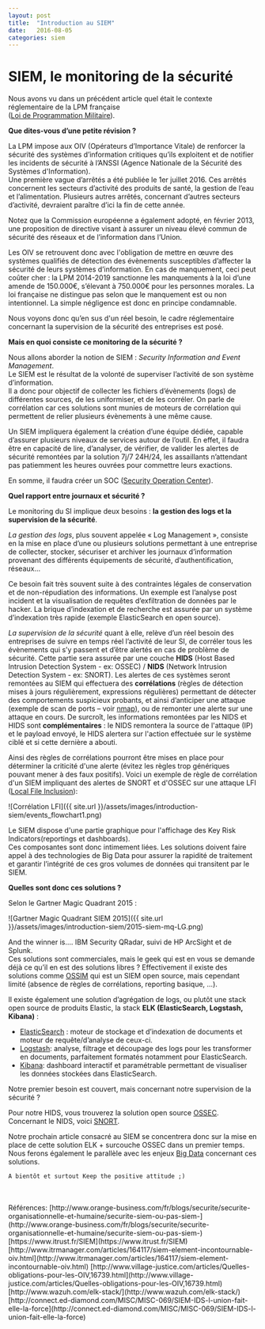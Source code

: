 ```yaml
---
layout: post
title:  "Introduction au SIEM"
date:   2016-08-05
categories: siem
---
```

SIEM, le monitoring de la sécurité
===================
Nous avons vu dans un précédent article quel était le contexte réglementaire de la LPM française  
([Loi de Programmation Militaire](https://lepicte.github.io/general/introduction/2016/07/31/introduction-cybersecurite.html "https://lepicte.github.io/general/introduction/2016/07/31/introduction-cybersecurite.html")).  

**Que dites-vous d’une petite révision ?**  

La LPM impose aux OIV (Opérateurs d’Importance Vitale) de renforcer la sécurité des systèmes d’information critiques qu’ils exploitent et de notifier les incidents de sécurité à l’ANSSI (Agence Nationale de la Sécurité des Systèmes d'Information).  
Une première vague d’arrêtés a été publiée le 1er juillet 2016. Ces arrêtés concernent les secteurs d’activité des produits de santé, la gestion de l’eau et l’alimentation. Plusieurs autres arrêtés, concernant d’autres secteurs d’activité, devraient paraître d’ici la fin de cette année.  

Notez que la Commission européenne a également adopté, en février 2013, une proposition de directive visant à assurer un niveau élevé commun de sécurité des réseaux et de l’information dans l’Union.  
  
Les OIV se retrouvent donc avec l'obligation de mettre en œuvre des systèmes qualifiés de détection des évènements susceptibles d’affecter la sécurité de leurs systèmes d’information. En cas de manquement, ceci peut coûter cher : la LPM 2014-2019 sanctionne les manquements à la loi d’une amende de 150.000€, s’élevant à 750.000€ pour les personnes morales. La loi française ne distingue pas selon que le manquement est ou non intentionnel. La simple négligence est donc en principe condamnable.  

Nous voyons donc qu’en sus d'un réel besoin, le cadre réglementaire concernant la supervision de la sécurité des entreprises est posé.  

**Mais en quoi consiste ce monitoring de la sécurité ?**  

Nous allons aborder la notion de SIEM : *Security Information and Event Management*.  
Le SIEM est le résultat de la volonté de superviser l’activité de son système d’information.  
Il a donc pour objectif de collecter les fichiers d’évènements (logs) de différentes sources, de les uniformiser, et de les corréler. On parle de corrélation car ces solutions sont munies de moteurs de corrélation qui permettent de relier plusieurs évènements à une même cause.  

Un SIEM impliquera également la création d’une équipe dédiée, capable d’assurer plusieurs niveaux de services autour de l’outil. En effet, il faudra être en capacité de lire, d’analyser, de vérifier, de valider les alertes de sécurité remontées par la solution 7j/7 24H/24, les assaillants n’attendant pas patiemment les heures ouvrées pour commettre leurs exactions.  

En somme, il faudra créer un SOC ([Security Operation Center](https://fr.wikipedia.org/wiki/Security_Operations_Center "https://fr.wikipedia.org/wiki/Security_Operations_Center")).

**Quel rapport entre journaux et sécurité ?**  
 
Le monitoring du SI implique deux besoins : __la gestion des logs et la supervision de la sécurité__.  

*La gestion des logs*, plus souvent appelée « Log Management », consiste en la mise en place d’une ou plusieurs solutions permettant à une entreprise de
collecter, stocker, sécuriser et archiver les journaux d’information provenant des différents équipements de sécurité, d’authentification, réseaux...  

Ce besoin fait très souvent suite à des contraintes légales de conservation et de non-répudiation des informations. Un exemple est l’analyse post incident et la visualisation de requêtes d’exfiltration de données par le hacker. La brique d’indexation et de recherche est assurée par un système d’indexation très rapide (exemple ElasticSearch en open source).  

*La supervision de la sécurité* quant à elle, relève d’un réel besoin des entreprises de suivre en temps réel l’activité de leur SI, de corréler tous les évènements qui s’y passent et d’être alertés en cas de problème de sécurité. Cette partie sera assurée par une couche **HIDS** (Host Based Intrusion Detection System - ex: OSSEC) / **NIDS** (Network Intrusion Detection System - ex: SNORT). Les alertes de ces systèmes seront remontées au SIEM qui effectuera des **corrélations** (règles de détection mises à jours régulièrement, expressions régulières) permettant de détecter des comportements suspicieux probants, et ainsi d’anticiper une attaque (exemple de scan de ports – voir [nmap](https://nmap.org/book/man-port-scanning-techniques.html "https://nmap.org/book/man-port-scanning-techniques.html")), ou de remonter une alerte sur une attaque en cours.  De surcroît, les informations remontées par les NIDS et HIDS sont **complémentaires** : le NIDS remontera la source de l'attaque (IP) et le payload envoyé, le HIDS alertera sur l'action effectuée sur le système ciblé et si cette dernière a abouti.  
  
Ainsi des règles de corrélations pourront être mises en place pour déterminer la criticité d'une alerte (évitez les règles trop génériques pouvant mener à des faux positifs). Voici un exemple de règle de corrélation d'un SIEM impliquant des alertes de SNORT et d'OSSEC sur une attaque LFI ([Local File Inclusion](https://www.owasp.org/index.php/Testing_for_Local_File_Inclusion)):

![Corrélation LFI]({{ site.url }}/assets/images/introduction-siem/events_flowchart1.png)  
  
Le SIEM dispose d'une partie graphique pour l'affichage des Key Risk Indicators(reportings et dashboards).  
Ces composantes sont donc intimement liées. Les solutions doivent faire appel à des technologies de Big Data pour assurer la rapidité de traitement et garantir l’intégrité de ces gros volumes de données qui transitent par le SIEM. 
 
**Quelles sont donc ces solutions ?**  

Selon le Gartner Magic Quadrant 2015 :  

![Gartner Magic Quadrant SIEM 2015]({{ site.url }}/assets/images/introduction-siem/2015-siem-mq-LG.png)  


And the winner is…. IBM Security QRadar, suivi de HP ArcSight et de Splunk.  
Ces solutions sont commerciales, mais le geek qui est en vous se demande déjà ce qu’il en est des solutions libres ? Effectivement il existe des solutions comme [OSSIM](https://www.alienvault.com/products/ossim "https://www.alienvault.com/products/ossim") qui est un SIEM open source, mais cependant limité (absence de règles de corrélations, reporting basique, ...).  

Il existe également une solution d’agrégation de logs, ou plutôt une stack open source de produits Elastic, la stack **ELK (ElasticSearch, Logstash, Kibana)** :

 - [ElasticSearch](https://www.elastic.co/fr/products/elasticsearch "https://www.elastic.co/fr/products/elasticsearch") : moteur de stockage et d’indexation de documents et moteur de requête/d’analyse de ceux-ci.
 - [Logstash](https://www.elastic.co/products/logstash "https://www.elastic.co/products/logstash"): analyse, filtrage et découpage des logs pour les transformer en documents, parfaitement formatés notamment pour ElasticSearch.
 - [Kibana](https://www.elastic.co/products/kibana "https://www.elastic.co/products/kibana"): dashboard interactif et paramétrable permettant de visualiser les données stockées dans ElasticSearch.

Notre premier besoin est couvert, mais concernant notre supervision de la sécurité ?

Pour notre HIDS, vous trouverez la solution open source [OSSEC](http://ossec.github.io/ "http://ossec.github.io/"). Concernant le NIDS, voici [SNORT](https://www.snort.org/ "https://www.snort.org/").

Notre prochain article consacré au SIEM se concentrera donc sur la mise en place de cette solution ELK + surcouche OSSEC dans un premier temps. Nous ferons également le parallèle avec les enjeux [Big Data](http://www.bgfi-groupe.com/ "http://www.bgfi-groupe.com/") concernant ces solutions.  

```
A bientôt et surtout Keep the positive attitude ;)
```
<br />
<br />
Références:  
[http://www.orange-business.com/fr/blogs/securite/securite-organisationnelle-et-humaine/securite-siem-ou-pas-siem-](http://www.orange-business.com/fr/blogs/securite/securite-organisationnelle-et-humaine/securite-siem-ou-pas-siem-)  
[https://www.itrust.fr/SIEM](https://www.itrust.fr/SIEM)   
[http://www.itrmanager.com/articles/164117/siem-element-incontournable-oiv.html](http://www.itrmanager.com/articles/164117/siem-element-incontournable-oiv.html)  
[http://www.village-justice.com/articles/Quelles-obligations-pour-les-OIV,16739.html](http://www.village-justice.com/articles/Quelles-obligations-pour-les-OIV,16739.html)  
[http://www.wazuh.com/elk-stack/](http://www.wazuh.com/elk-stack/)  
[http://connect.ed-diamond.com/MISC/MISC-069/SIEM-IDS-l-union-fait-elle-la-force](http://connect.ed-diamond.com/MISC/MISC-069/SIEM-IDS-l-union-fait-elle-la-force)
